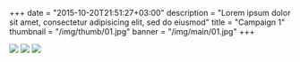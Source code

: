 +++
date = "2015-10-20T21:51:27+03:00"
description = "Lorem ipsum dolor sit amet, consectetur adipisicing elit, sed do eiusmod"
title = "Campaign 1"
thumbnail = "/img/thumb/01.jpg"
banner = "/img/main/01.jpg"
+++

<a href="/img/main/02.jpg" class="gallery-item"><img src="/img/thumb/02.jpg" class="full-width"></a>
<a href="/img/main/03.jpg" class="gallery-item"><img src="/img/thumb/03.jpg" class="full-width"></a>
<a href="/img/main/04.jpg" class="gallery-item"><img src="/img/thumb/04.jpg" class="full-width"></a>